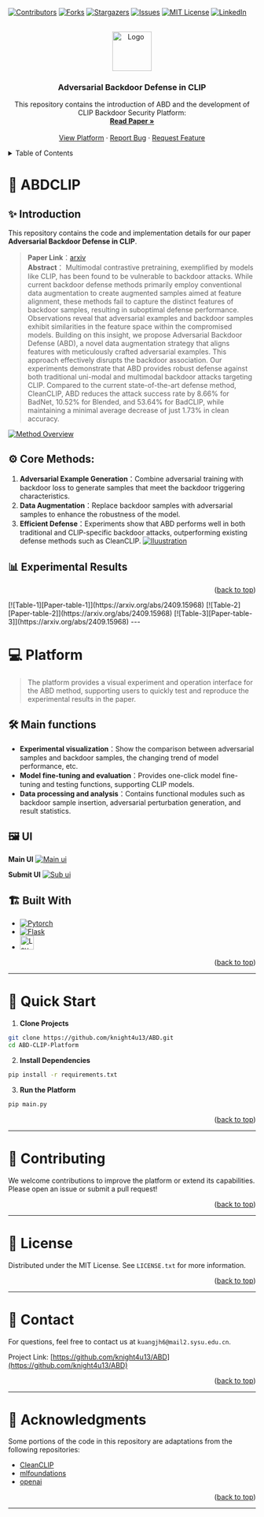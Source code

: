 <!-- Improved compatibility of back to top link: See: https://github.com/othneildrew/Best-README-Template/pull/73 -->
<a id="readme-top"></a>
<!--
*** Thanks for checking out the Best-README-Template. If you have a suggestion
*** that would make this better, please fork the repo and create a pull request
*** or simply open an issue with the tag "enhancement".
*** Don't forget to give the project a star!
*** Thanks again! Now go create something AMAZING! :D
-->



<!-- PROJECT SHIELDS -->
<!--
*** I'm using markdown "reference style" links for readability.
*** Reference links are enclosed in brackets [ ] instead of parentheses ( ).
*** See the bottom of this document for the declaration of the reference variables
*** for contributors-url, forks-url, etc. This is an optional, concise syntax you may use.
*** https://www.markdownguide.org/basic-syntax/#reference-style-links
-->
[![Contributors][contributors-shield]][contributors-url]
[![Forks][forks-shield]][forks-url]
[![Stargazers][stars-shield]][stars-url]
[![Issues][issues-shield]][issues-url]
[![MIT License][license-shield]][license-url]
[![LinkedIn][linkedin-shield]][linkedin-url]



<!-- PROJECT LOGO -->
<br />
<div align="center">
  <a href="https://github.com/knight4u13/ABD">
    <img src="images/logo.png" alt="Logo" width="80" height="80">
  </a>

  <h3 align="center">Adversarial Backdoor Defense in CLIP</h3>

  <p align="center">
    This repository contains the introduction of ABD and the development of CLIP Backdoor Security Platform:
    <br />
    <a href="https://github.com/knight4u13/ABD"><strong>Read Paper »</strong></a>
    <br />
    <br />
    <a href="https://github.com/knight4u13/ABD">View Platform</a>
    ·
    <a href="https://github.com/knight4u13/ABD/issues/new?assignees=&labels=bug&projects=&template=bug-report---.md">Report Bug</a>
    ·
    <a href="https://github.com/knight4u13/ABD/issues/new?assignees=&labels=enhancement&projects=&template=feature-request---.md">Request Feature</a>
  </p>
</div>



<!-- TABLE OF CONTENTS -->
<details>
  <summary>Table of Contents</summary>
  <ol>
    <li>
      <a href="#-ABDCLIP">Paper</a>
      <ul>
        <li><a href="#-introduction">Introduction</a></li>
        <li><a href="#-core-methods">Method</a></li>
        <li><a href="#-experimental-results">Experimental Results</a></li>
      </ul>
    </li>
    <li>
      <a href="#-platform">Backdoor Security Platform</a>
      <ul>
        <li><a href="#-main-functions">Main Functions</a></li>
        <li><a href="#-ui">UI</a></li>
        <li><a href="#-built-with">Built With</a></li>
      </ul>
    </li>
    <li>
      <a href="#-quick-start">Quick Start</a>
    </li>
    <li><a href="#-contributing">Contributing</a></li>
    <li><a href="#-license">License</a></li>
    <li><a href="#-contact">Contact</a></li>
    <li><a href="#-acknowledgments">Acknowledgments</a></li>
  </ol>
</details>



<!-- ABOUT THE PROJECT -->
# 📘 **ABDCLIP**
## ✨ Introduction 
This repository contains the code and implementation details for our paper **Adversarial Backdoor Defense in CLIP**.

> **Paper Link**：[arxiv](https://arxiv.org/abs/2409.15968)  
> **Abstract**：
Multimodal contrastive pretraining, exemplified by models like CLIP, has been found to be vulnerable to backdoor attacks. While current backdoor defense methods primarily employ conventional data augmentation to create augmented samples aimed at feature alignment, these methods fail to capture the distinct features of backdoor samples, resulting in suboptimal defense performance. Observations reveal that adversarial examples and backdoor samples exhibit similarities in the feature space within the compromised models. Building on this insight, we propose Adversarial Backdoor Defense (ABD), a novel data augmentation strategy that aligns features with meticulously crafted adversarial examples. This approach effectively disrupts the backdoor association. Our experiments demonstrate that ABD provides robust defense against both traditional uni-modal and multimodal backdoor attacks targeting CLIP. Compared to the current state-of-the-art defense method, CleanCLIP, ABD reduces the attack success rate by 8.66% for BadNet, 10.52% for Blended, and 53.64% for BadCLIP, while maintaining a minimal average decrease of just 1.73% in clean accuracy.

[![Method Overview][Paper-image-1]](https://arxiv.org/abs/2409.15968)   
<!-- checkpoint: finish page -->
## ⚙️ **Core Methods**:
1. **Adversarial Example Generation**：Combine adversarial training with backdoor loss to generate samples that meet the backdoor triggering characteristics.  
2. **Data Augmentation**：Replace backdoor samples with adversarial samples to enhance the robustness of the model.  
3. **Efficient Defense**：Experiments show that ABD performs well in both traditional and CLIP-specific backdoor attacks, outperforming existing defense methods such as CleanCLIP. 
[![Iluustration][Paper-image-2]](https://arxiv.org/abs/2409.15968)  

## 📊 Experimental Results
<p align="right">(<a href="#readme-top">back to top</a>)</p>
[![Table-1][Paper-table-1]](https://arxiv.org/abs/2409.15968)  
[![Table-2][Paper-table-2]](https://arxiv.org/abs/2409.15968)  
[![Table-3][Paper-table-3]](https://arxiv.org/abs/2409.15968)  
---

# 💻 Platform

> The platform provides a visual experiment and operation interface for the ABD method, supporting users to quickly test and reproduce the experimental results in the paper.

## 🛠️ **Main functions**  
- **Experimental visualization**：Show the comparison between adversarial samples and backdoor samples, the changing trend of model performance, etc. 
- **Model fine-tuning and evaluation**：Provides one-click model fine-tuning and testing functions, supporting CLIP models. 
- **Data processing and analysis**：Contains functional modules such as backdoor sample insertion, adversarial perturbation generation, and result statistics.

## 🖼️ **UI**  
**Main UI**
[![Main ui][Main-ui]](https://arxiv.org/abs/2409.15968)   

**Submit UI**
[![Sub ui][Sub-ui]](https://arxiv.org/abs/2409.15968)    


## 🏗️ **Built With**  
* [![Pytorch][Pytorch.com]][Pytorch-url]
* [![Flask][Flask.com]][Flask-url]
* [<img src="https://res.layui.dev/static/images/layui/logo.png" alt="LayUI" height="28">][LayUI-url]

<p align="right">(<a href="#readme-top">back to top</a>)</p>

---

# 🚀 Quick Start  

1. **Clone Projects**  
```bash  
git clone https://github.com/knight4u13/ABD.git  
cd ABD-CLIP-Platform 
```

2. **Install Dependencies** 
```bash
pip install -r requirements.txt
```

3. **Run the Platform** 
```bash
pip main.py
```

<p align="right">(<a href="#readme-top">back to top</a>)</p>

---

# 🤝 Contributing

We welcome contributions to improve the platform or extend its capabilities. Please open an issue or submit a pull request!

<p align="right">(<a href="#readme-top">back to top</a>)</p>

---

# 📜 License

Distributed under the MIT License. See `LICENSE.txt` for more information.

<p align="right">(<a href="#readme-top">back to top</a>)</p>

---

# 📧 Contact

For questions, feel free to contact us at `kuangjh6@mail2.sysu.edu.cn`.

Project Link: [https://github.com/knight4u13/ABD](https://github.com/knight4u13/ABD)

<p align="right">(<a href="#readme-top">back to top</a>)</p>

---

# 🙏 Acknowledgments

Some portions of the code in this repository are adaptations from the following repositories:

* [CleanCLIP](https://github.com/nishadsinghi/CleanCLIP)
* [mlfoundations](https://github.com/mlfoundations/open_clip)
* [openai](https://github.com/openai/CLIP)

<p align="right">(<a href="#readme-top">back to top</a>)</p>

---
<!-- MARKDOWN LINKS & IMAGES -->
<!-- https://www.markdownguide.org/basic-syntax/#reference-style-links -->
[contributors-shield]: https://img.shields.io/github/contributors/othneildrew/Best-README-Template.svg?style=for-the-badge
[contributors-url]: https://github.com/othneildrew/Best-README-Template/graphs/contributors
[forks-shield]: https://img.shields.io/github/forks/othneildrew/Best-README-Template.svg?style=for-the-badge
[forks-url]: https://github.com/othneildrew/Best-README-Template/network/members
[stars-shield]: https://img.shields.io/github/stars/othneildrew/Best-README-Template.svg?style=for-the-badge
[stars-url]: https://github.com/othneildrew/Best-README-Template/stargazers
[issues-shield]: https://img.shields.io/github/issues/othneildrew/Best-README-Template.svg?style=for-the-badge
[issues-url]: https://github.com/othneildrew/Best-README-Template/issues
[license-shield]: https://img.shields.io/github/license/othneildrew/Best-README-Template.svg?style=for-the-badge
[license-url]: https://github.com/othneildrew/Best-README-Template/blob/master/LICENSE.txt
[linkedin-shield]: https://img.shields.io/badge/-LinkedIn-black.svg?style=for-the-badge&logo=linkedin&colorB=555
[linkedin-url]: https://linkedin.com/in/othneildrew
[product-screenshot]: images/screenshot.png
[Next.js]: https://img.shields.io/badge/next.js-000000?style=for-the-badge&logo=nextdotjs&logoColor=white
[Next-url]: https://nextjs.org/
[React.js]: https://img.shields.io/badge/React-20232A?style=for-the-badge&logo=react&logoColor=61DAFB
[React-url]: https://reactjs.org/
[Vue.js]: https://img.shields.io/badge/Vue.js-35495E?style=for-the-badge&logo=vuedotjs&logoColor=4FC08D
[Vue-url]: https://vuejs.org/
[Angular.io]: https://img.shields.io/badge/Angular-DD0031?style=for-the-badge&logo=angular&logoColor=white
[Angular-url]: https://angular.io/
[Svelte.dev]: https://img.shields.io/badge/Svelte-4A4A55?style=for-the-badge&logo=svelte&logoColor=FF3E00
[Svelte-url]: https://svelte.dev/
[Laravel.com]: https://img.shields.io/badge/Laravel-FF2D20?style=for-the-badge&logo=laravel&logoColor=white
[Laravel-url]: https://laravel.com
[Bootstrap.com]: https://img.shields.io/badge/Bootstrap-563D7C?style=for-the-badge&logo=bootstrap&logoColor=white
[Bootstrap-url]: https://getbootstrap.com
[JQuery.com]: https://img.shields.io/badge/jQuery-0769AD?style=for-the-badge&logo=jquery&logoColor=white
[JQuery-url]: https://jquery.com 

<!-- added by kjh -->
[Paper-image-1]: images/advdefense.png
[Paper-image-2]: images/advexplanation.png
[Paper-table-1]: images/table1.png
[Paper-table-2]: images/table2.png
[Paper-table-3]: images/table3.png
[Main-ui]: images/visualization.png
[Sub-ui]: images/defense.png
[Flask.com]: https://img.shields.io/badge/Flask-000000?style=for-the-badge&logo=Flask&logoColor=white
[Flask-url]: https://flask.palletsprojects.com/en/stable/
[Pytorch.com]: https://img.shields.io/badge/PyTorch-EE4C2C?style=for-the-badge&logo=pytorch&logoColor=white
[Pytorch-url]: https://flask.palletsprojects.com/en/stable/
[LayUI.com]: https://res.layui.dev/static/images/layui/logo.png
[LayUI-url]: https://layui.dev/